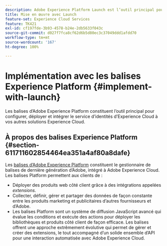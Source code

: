 ```yaml
---
description: Adobe Experience Platform Launch est l’outil principal pour configurer, déployer et intégrer le service d’identités d’Experience Cloud à vos autres solutions Experience Cloud.
title: Mise en œuvre avec Launch
feature-set: Experience Cloud Services
feature: TK421
exl-id: cf197fde-3b93-4578-b24e-2db5633f043c
source-git-commit: d027f7fca8cf62d6b5d80ec3c37049ddd1afdd70
workflow-type: tm+mt
source-wordcount: '167'
ht-degree: 100%

---
```


# Implémentation avec les balises Experience Platform {#implement-with-launch}

Les balises d’Adobe Experience Platform constituent l’outil principal pour configurer, déployer et intégrer le service d’identités d’Experience Cloud à vos autres solutions Experience Cloud.

## À propos des balises Experience Platform {#section-611711602854464ea351a4af80a8dafe}

Les [balises d’Adobe Experience Platform](https://experienceleague.adobe.com/docs/experience-platform/tags/home.html?lang=fr) constituent le gestionnaire de balises de dernière génération d’Adobe, intégré à Adobe Experience Cloud. Les balises Platform permettent aux clients de :

* Déployer des produits web côté client grâce à des intégrations appelées _extensions_.
* Collecter, définir, gérer et partager des données de façon constante entre les produits marketing et publicitaires d’autres fournisseurs et d’Adobe.
* Les balises Platform sont un système de diffusion JavaScript avancé qui évalue les conditions et exécute des actions pour déployer les bibliothèques et produits côté client de façon efficace. Les balises offrent une approche extrêmement évolutive qui permet de gérer et créer des extensions, le tout accompagné d’un solide ensemble d’API pour une interaction automatisée avec Adobe Experience Cloud.
